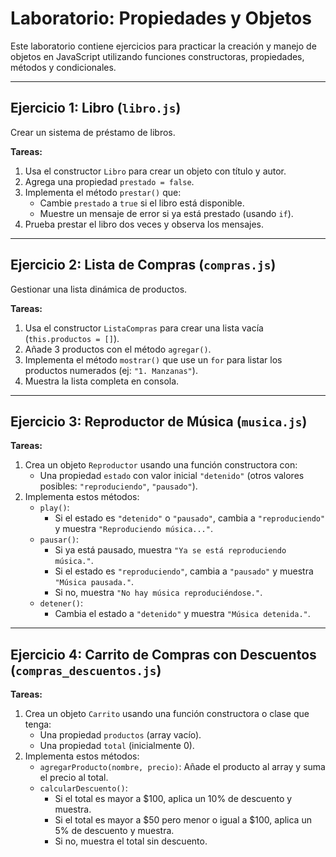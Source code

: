 # Laboratorio: Propiedades y Objetos

Este laboratorio contiene ejercicios para practicar la creación y manejo de objetos en JavaScript utilizando funciones constructoras, propiedades, métodos y condicionales.

---

## Ejercicio 1: Libro (`libro.js`)

Crear un sistema de préstamo de libros.

**Tareas:**
1. Usa el constructor `Libro` para crear un objeto con título y autor.
2. Agrega una propiedad `prestado = false`.
3. Implementa el método `prestar()` que:
   - Cambie `prestado` a `true` si el libro está disponible.
   - Muestre un mensaje de error si ya está prestado (usando `if`).
4. Prueba prestar el libro dos veces y observa los mensajes.

---

## Ejercicio 2: Lista de Compras (`compras.js`)

Gestionar una lista dinámica de productos.

**Tareas:**
1. Usa el constructor `ListaCompras` para crear una lista vacía (`this.productos = []`).
2. Añade 3 productos con el método `agregar()`.
3. Implementa el método `mostrar()` que use un `for` para listar los productos numerados (ej: `"1. Manzanas"`).
4. Muestra la lista completa en consola.

---

## Ejercicio 3: Reproductor de Música (`musica.js`)

**Tareas:**
1. Crea un objeto `Reproductor` usando una función constructora con:
   - Una propiedad `estado` con valor inicial `"detenido"` (otros valores posibles: `"reproduciendo"`, `"pausado"`).
2. Implementa estos métodos:
   - `play()`:
     - Si el estado es `"detenido"` o `"pausado"`, cambia a `"reproduciendo"` y muestra `"Reproduciendo música..."`.
   - `pausar()`:
     - Si ya está pausado, muestra `"Ya se está reproduciendo música."`.
     - Si el estado es `"reproduciendo"`, cambia a `"pausado"` y muestra `"Música pausada."`.
     - Si no, muestra `"No hay música reproduciéndose."`.
   - `detener()`:
     - Cambia el estado a `"detenido"` y muestra `"Música detenida."`.

---

## Ejercicio 4: Carrito de Compras con Descuentos (`compras_descuentos.js`)

**Tareas:**
1. Crea un objeto `Carrito` usando una función constructora o clase que tenga:
   - Una propiedad `productos` (array vacío).
   - Una propiedad `total` (inicialmente 0).
2. Implementa estos métodos:
   - `agregarProducto(nombre, precio)`: Añade el producto al array y suma el precio al total.
   - `calcularDescuento()`:
     - Si el total es mayor a $100, aplica un 10% de descuento y muestra.
     - Si el total es mayor a $50 pero menor o igual a $100, aplica un 5% de descuento y muestra.
     - Si no, muestra el total sin descuento.